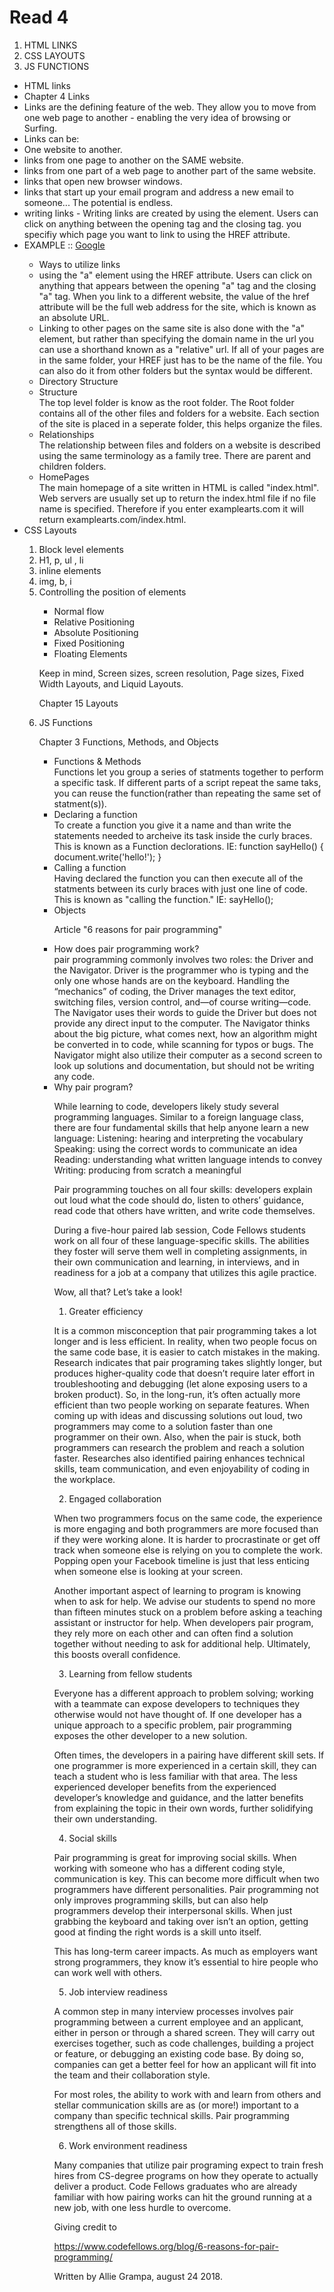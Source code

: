 # Read 4

1. HTML LINKS
2. CSS LAYOUTS
3. JS FUNCTIONS


<ul>
  <li>HTML links</li>
      <li>Chapter 4 Links</li>
        <li>Links are the defining feature of the web. They allow you to move from one web page to another - enabling the very idea of browsing or Surfing.</li>
        <li>Links can be:
          <li>One website to another.</li>
          <li>links from one page to another on the SAME website.</li>
          <li>links from one part of a web page to another part of the same website.</li>
          <li>links that open new browser windows.</li>
          <li>links that start up your email program and address a new email to someone... The potential is endless.</li>
<li> writing links - Writing links are created by using the <a> element. Users can click on anything between the opening <a> tag and the closing </a> tag. you specifiy which page you want to link to using the HREF attribute.</li>
<li> EXAMPLE :: <a href = "https://www.google.com/?client=safari">Google</a></li>

<ul>
  <li> Ways to utilize links </li>
    <li> using the "a" element using the HREF attribute. Users can click on anything that appears between the opening "a" tag and the closing "a" tag. When you link to a different website, the value of the href attribute will be the full web address for the site, which is known as an absolute URL.</li>
    <li> Linking to other pages on the same site is also done with the "a" element, but rather than specifying the domain name in the url you can use a shorthand known as a "relative" url. If all of your pages are in the same folder, your HREF just has to be the name of the file. You can also do it from other folders but the syntax would be different.</li>
  <li> Directory Structure</li>
    <li> Structure </li>
      The top level folder is know as the root folder. The Root folder contains all of the other files and folders for a website. Each section of the site is placed in a seperate folder, this helps organize the files.
    <li> Relationships </li>
      The relationship between files and folders on a website is described using the same terminology as a family tree. There are parent and children folders. 
    <li> HomePages </li>
      The main homepage of a site written in HTML is called "index.html". Web servers are usually set up to return the index.html file if no file name is specified. Therefore if you enter examplearts.com it will return examplearts.com/index.html. 
</ul>

  <li>CSS Layouts</li>

  <ol>
  <li> Block level elements </li>
    <li> H1, p, ul , li </li>
  <li>inline elements</li>
    <li> img, b, i </li>
  <li> Controlling the position of elements</li>
  <ul>
    <li>Normal flow </li>
    <li>Relative Positioning </li>
    <li>Absolute Positioning </li>
    <li>Fixed Positioning </li>
    <li>Floating Elements</li>
  </ul>
  <p>
  Keep in mind, Screen sizes, screen resolution, Page sizes, Fixed Width Layouts, and Liquid Layouts.
  </p>

Chapter 15 Layouts

  <li>JS Functions</li>

Chapter 3 Functions, Methods, and Objects
  <ul>
    <li>Functions & Methods</li>
      Functions let you group a series of statments together to perform a specific task. If different parts of a script repeat the same taks, you can reuse the function(rather than repeating the same set of statment(s)).
      <li> Declaring a function</li>
      To create a function you give it a name and than write the statements needed to archeive its task inside the curly braces. This is known as a Function declorations.
      IE: function sayHello() {
        document.write('hello!');
      }
      <li>Calling a function</li>
        Having declared the function you can then execute all of the statments between its curly braces with just one line of code. This is known as "calling the function."
        IE: sayHello();
    <li>Objects</li>

Article "6 reasons for pair programming"

<li>How does pair programming work?</li>
  pair programming commonly involves two roles: the Driver and the Navigator. Driver is the programmer who is typing and the only one whose hands are on the keyboard. Handling the “mechanics” of coding, the Driver manages the text editor, switching files, version control, and—of course writing—code. The Navigator uses their words to guide the Driver but does not provide any direct input to the computer. The Navigator thinks about the big picture, what comes next, how an algorithm might be converted in to code, while scanning for typos or bugs. The Navigator might also utilize their computer as a second screen to look up solutions and documentation, but should not be writing any code.
</li>
<li>
Why pair program?

While learning to code, developers likely study several programming languages. Similar to a foreign language class, there are four fundamental skills that help anyone learn a new language: Listening: hearing and interpreting the vocabulary Speaking: using the correct words to communicate an idea Reading: understanding what written language intends to convey Writing: producing from scratch a meaningful

Pair programming touches on all four skills: developers explain out loud what the code should do, listen to others’ guidance, read code that others have written, and write code themselves.

During a five-hour paired lab session, Code Fellows students work on all four of these language-specific skills. The abilities they foster will serve them well in completing assignments, in their own communication and learning, in interviews, and in readiness for a job at a company that utilizes this agile practice.

Wow, all that? Let’s take a look!

1. Greater efficiency

It is a common misconception that pair programming takes a lot longer and is less efficient. In reality, when two people focus on the same code base, it is easier to catch mistakes in the making. Research indicates that pair programing takes slightly longer, but produces higher-quality code that doesn’t require later effort in troubleshooting and debugging (let alone exposing users to a broken product). So, in the long-run, it’s often actually more efficient than two people working on separate features. When coming up with ideas and discussing solutions out loud, two programmers may come to a solution faster than one programmer on their own. Also, when the pair is stuck, both programmers can research the problem and reach a solution faster. Researches also identified pairing enhances technical skills, team communication, and even enjoyability of coding in the workplace.

2. Engaged collaboration

When two programmers focus on the same code, the experience is more engaging and both programmers are more focused than if they were working alone. It is harder to procrastinate or get off track when someone else is relying on you to complete the work. Popping open your Facebook timeline is just that less enticing when someone else is looking at your screen.

Another important aspect of learning to program is knowing when to ask for help. We advise our students to spend no more than fifteen minutes stuck on a problem before asking a teaching assistant or instructor for help. When developers pair program, they rely more on each other and can often find a solution together without needing to ask for additional help. Ultimately, this boosts overall confidence.

3. Learning from fellow students

Everyone has a different approach to problem solving; working with a teammate can expose developers to techniques they otherwise would not have thought of. If one developer has a unique approach to a specific problem, pair programming exposes the other developer to a new solution.

Often times, the developers in a pairing have different skill sets. If one programmer is more experienced in a certain skill, they can teach a student who is less familiar with that area. The less experienced developer benefits from the experienced developer’s knowledge and guidance, and the latter benefits from explaining the topic in their own words, further solidifying their own understanding.

4. Social skills

Pair programming is great for improving social skills. When working with someone who has a different coding style, communication is key. This can become more difficult when two programmers have different personalities. Pair programming not only improves programming skills, but can also help programmers develop their interpersonal skills. When just grabbing the keyboard and taking over isn’t an option, getting good at finding the right words is a skill unto itself.

This has long-term career impacts. As much as employers want strong programmers, they know it’s essential to hire people who can work well with others.

5. Job interview readiness

A common step in many interview processes involves pair programming between a current employee and an applicant, either in person or through a shared screen. They will carry out exercises together, such as code challenges, building a project or feature, or debugging an existing code base. By doing so, companies can get a better feel for how an applicant will fit into the team and their collaboration style.

For most roles, the ability to work with and learn from others and stellar communication skills are as (or more!) important to a company than specific technical skills. Pair programming strengthens all of those skills.

6. Work environment readiness

Many companies that utilize pair programing expect to train fresh hires from CS-degree programs on how they operate to actually deliver a product. Code Fellows graduates who are already familiar with how pairing works can hit the ground running at a new job, with one less hurdle to overcome.

</li>

Giving credit to 

https://www.codefellows.org/blog/6-reasons-for-pair-programming/ 

Written by Allie Grampa, august 24 2018. 